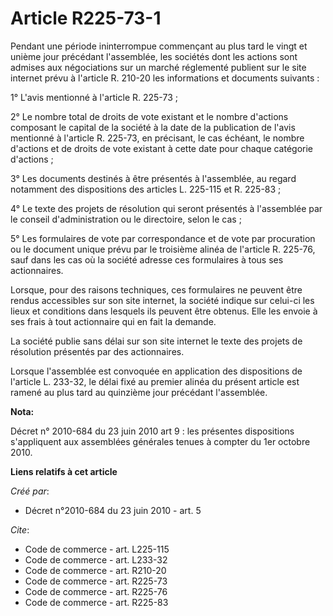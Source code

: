 # Article R225-73-1

Pendant une période ininterrompue commençant au plus tard le vingt et unième jour précédant l'assemblée, les sociétés dont
les actions sont admises aux négociations sur un marché réglementé publient sur le site internet prévu à l'article R. 210-20
les informations et documents suivants : 

1° L'avis mentionné à l'article R. 225-73 ; 

2° Le nombre total de droits de vote existant et le nombre d'actions composant le capital de la société à la date de la
publication de l'avis mentionné à l'article R. 225-73, en précisant, le cas échéant, le nombre d'actions et de droits de vote
existant à cette date pour chaque catégorie d'actions ; 

3° Les documents destinés à être présentés à l'assemblée, au regard notamment des dispositions des articles L. 225-115 et R.
225-83 ; 

4° Le texte des projets de résolution qui seront présentés à l'assemblée par le conseil d'administration ou le directoire,
selon le cas ; 

5° Les formulaires de vote par correspondance et de vote par procuration ou le document unique prévu par le troisième alinéa
de l'article R. 225-76, sauf dans les cas où la société adresse ces formulaires à tous ses actionnaires. 

Lorsque, pour des raisons techniques, ces formulaires ne peuvent être rendus accessibles sur son site internet, la société
indique sur celui-ci les lieux et conditions dans lesquels ils peuvent être obtenus. Elle les envoie à ses frais à tout
actionnaire qui en fait la demande. 

La société publie sans délai sur son site internet le texte des projets de résolution présentés par des actionnaires. 

Lorsque l'assemblée est convoquée en application des dispositions de l'article L. 233-32, le délai fixé au premier alinéa du
présent article est ramené au plus tard au quinzième jour précédant l'assemblée.

**Nota:**

Décret n° 2010-684 du 23 juin 2010 art 9 : les présentes dispositions s'appliquent aux assemblées générales tenues à compter
du 1er octobre 2010.

**Liens relatifs à cet article**

_Créé par_:

  - Décret n°2010-684 du 23 juin 2010 - art. 5

_Cite_:

  - Code de commerce - art. L225-115
  - Code de commerce - art. L233-32
  - Code de commerce - art. R210-20
  - Code de commerce - art. R225-73
  - Code de commerce - art. R225-76
  - Code de commerce - art. R225-83
